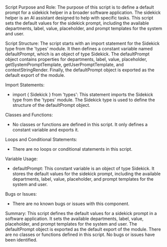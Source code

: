 Script Purpose and Role:
The purpose of this script is to define a default prompt for a sidekick helper in a broader software application. The sidekick helper is an AI assistant designed to help with specific tasks. This script sets the default values for the sidekick prompt, including the available departments, label, value, placeholder, and prompt templates for the system and user.

Script Structure:
The script starts with an import statement for the Sidekick type from the 'types' module. It then defines a constant variable named defaultPrompt, which is an object of type Sidekick. The defaultPrompt object contains properties for departments, label, value, placeholder, getSystemPromptTemplate, getUserPromptTemplate, and contextStringRender. Finally, the defaultPrompt object is exported as the default export of the module.

Import Statements:
- import { Sidekick } from 'types': This statement imports the Sidekick type from the 'types' module. The Sidekick type is used to define the structure of the defaultPrompt object.

Classes and Functions:
- No classes or functions are defined in this script. It only defines a constant variable and exports it.

Loops and Conditional Statements:
- There are no loops or conditional statements in this script.

Variable Usage:
- defaultPrompt: This constant variable is an object of type Sidekick. It stores the default values for the sidekick prompt, including the available departments, label, value, placeholder, and prompt templates for the system and user.

Bugs or Issues:
- There are no known bugs or issues with this component.

Summary:
This script defines the default values for a sidekick prompt in a software application. It sets the available departments, label, value, placeholder, and prompt templates for the system and user. The defaultPrompt object is exported as the default export of the module. There are no classes or functions defined in this script. No bugs or issues have been identified.